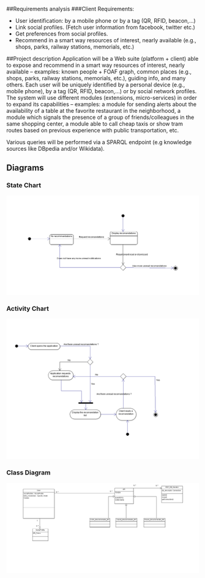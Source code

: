 
##Requirements analysis
###Client Requirements:  
- User identification: by a mobile phone or by a tag (QR, RFID, beacon,...)  
- Link social profiles. (Fetch user information from facebook, twitter etc.)  
- Get preferences from social profiles.   
- Recommend in a smart way resources of interest, nearly available (e.g., shops, parks, railway stations, memorials, etc.)  

##Project description
Application will be a Web suite (platform + client) able to expose and recommend
in a smart way resources of interest, nearly available – examples: known people + FOAF graph, common places 
(e.g., shops, parks, railway stations, memorials, etc.), guiding info, 
and many others. Each user will be uniquely identified by a personal device (e.g., mobile phone), by a tag (QR, RFID, beacon,...) or 
by social network profiles.
	The system will use different modules (extensions, micro-services) in order to expand 
its capabilities – examples: a module for sending alerts about the availability of a table at the favorite 
restaurant in the neighborhood, a module which signals the presence of a group of 
friends/colleagues in the same shopping center, a module able to call cheap taxis or show 
tram routes based on previous experience with public transportation, etc. 
 
Various queries will be performed via a SPARQL endpoint (e.g knowledge sources like DBpedia and/or Wikidata).

## Diagrams
### State Chart
![State Chart](/diagrams/state-chart.png)

### Activity Chart
![Activity Chart](/diagrams/activity-chart.png)

### Class Diagram
![Class Chart](/diagrams/class_diagram_urer.png)
